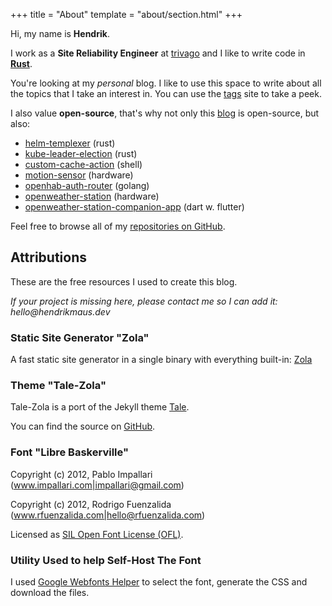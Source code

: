 +++
title = "About"
template = "about/section.html"
+++

Hi, my name is **Hendrik**.

I work as a **Site Reliability Engineer** at [trivago](https://trivago.com) and I like to write code in **[Rust](https://www.rust-lang.org)**.

You're looking at my _personal_ blog. I like to use this space to write about all the topics that I take an interest in. You can use the [tags](/tags) site to take a peek.

I also value **open-source**, that's why not only this [blog](https://github.com/hendrikmaus/blog) is open-source, but also:

- [helm-templexer](https://github.com/hendrikmaus/helm-templexer) (rust)
- [kube-leader-election](https://github.com/hendrikmaus/kube-leader-election) (rust)
- [custom-cache-action](https://github.com/hendrikmaus/custom-cache-action) (shell)
- [motion-sensor](https://github.com/hendrikmaus/motion-sensor) (hardware)
- [openhab-auth-router](https://github.com/hendrikmaus/openhab-auth-router) (golang)
- [openweather-station](https://github.com/hendrikmaus/openweather-station) (hardware)
- [openweather-station-companion-app](https://github.com/hendrikmaus/openweather-station-companion-app) (dart w. flutter)

Feel free to browse all of my [repositories on GitHub](https://github.com/hendrikmaus?tab=repositories).


## Attributions

These are the free resources I used to create this blog.

_If your project is missing here, please contact me so I can add it: &#104;&#101;&#108;&#108;&#111;&#064;&#104;&#101;&#110;&#100;&#114;&#105;&#107;&#109;&#097;&#117;&#115;&#046;&#100;&#101;&#118;_

### Static Site Generator "Zola"

A fast static site generator in a single binary with everything built-in: [Zola](https://www.getzola.org)

### Theme "Tale-Zola"

Tale-Zola is a port of the Jekyll theme [Tale](https://github.com/chesterhow/tale).

You can find the source on [GitHub](https://github.com/aaranxu/tale-zola).

### Font "Libre Baskerville"

Copyright (c) 2012, Pablo Impallari (www.impallari.com|impallari@gmail.com)

Copyright (c) 2012, Rodrigo Fuenzalida (www.rfuenzalida.com|hello@rfuenzalida.com)

Licensed as [SIL Open Font License (OFL)](https://scripts.sil.org/cms/scripts/page.php?site_id=nrsi&id=OFL).

### Utility Used to help Self-Host The Font

I used [Google Webfonts Helper](https://google-webfonts-helper.herokuapp.com/fonts) to select the font, generate the CSS and download the files.

